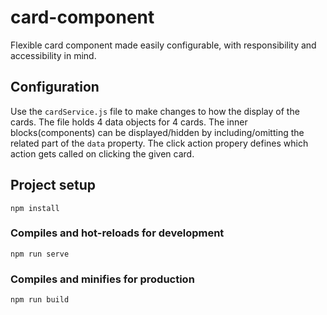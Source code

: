 # card-component

Flexible card component made easily configurable, with responsibility and accessibility in mind.

## Configuration

Use the ```cardService.js``` file to make changes to how the display of the cards.
The file holds 4 data objects for 4 cards. The inner blocks(components) can be displayed/hidden by including/omitting the related part of the ```data``` property.
The click action propery defines which action gets called on clicking the given card.

## Project setup
```
npm install
```

### Compiles and hot-reloads for development
```
npm run serve
```

### Compiles and minifies for production
```
npm run build
```
